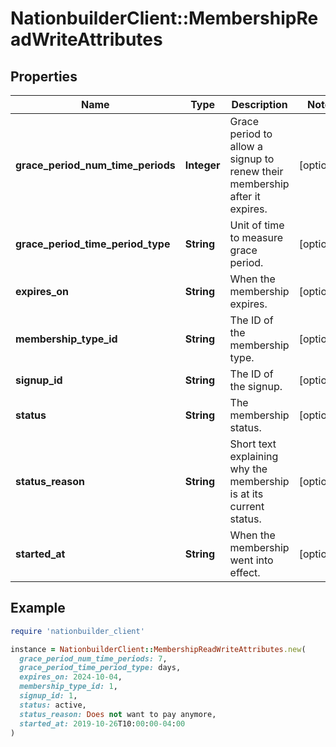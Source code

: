 # NationbuilderClient::MembershipReadWriteAttributes

## Properties

| Name | Type | Description | Notes |
| ---- | ---- | ----------- | ----- |
| **grace_period_num_time_periods** | **Integer** | Grace period to allow a signup to renew their membership after it expires. | [optional] |
| **grace_period_time_period_type** | **String** | Unit of time to measure grace period. | [optional] |
| **expires_on** | **String** | When the membership expires. | [optional] |
| **membership_type_id** | **String** | The ID of the membership type. | [optional] |
| **signup_id** | **String** | The ID of the signup. | [optional] |
| **status** | **String** | The membership status. | [optional] |
| **status_reason** | **String** | Short text explaining why the membership is at its current status. | [optional] |
| **started_at** | **String** | When the membership went into effect. | [optional] |

## Example

```ruby
require 'nationbuilder_client'

instance = NationbuilderClient::MembershipReadWriteAttributes.new(
  grace_period_num_time_periods: 7,
  grace_period_time_period_type: days,
  expires_on: 2024-10-04,
  membership_type_id: 1,
  signup_id: 1,
  status: active,
  status_reason: Does not want to pay anymore,
  started_at: 2019-10-26T10:00:00-04:00
)
```

